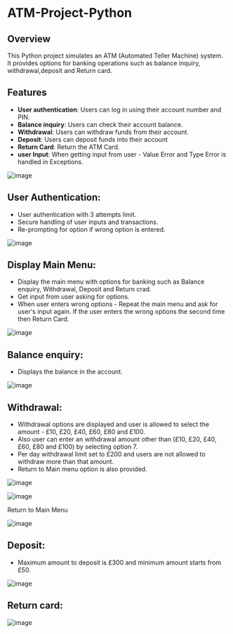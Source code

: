 # ATM-Project-Python


## Overview
This Python project simulates an ATM (Automated Teller Machine) system. It provides options for banking operations such as balance inquiry, withdrawal,deposit and Return card.

## Features
- **User authentication**: Users can log in using their account number and PIN.
- **Balance inquiry**: Users can check their account balance.
- **Withdrawal**: Users can withdraw funds from their account.
- **Deposit**: Users can deposit funds into their account
- **Return Card**: Return the ATM Card. 
- **user Input**: When getting input from user -  Value Error and Type Error is handled in Exceptions.
  
![image](https://github.com/SubashiniMahadevan/ATM-Project-Python/assets/168095179/9448f169-e50f-4cc4-a2fd-c7eeb684b0eb)


 ## User Authentication:
 
   - User authentication with 3 attempts limit.
   - Secure handling of user inputs and transactions.
   - Re-prompting for option if wrong option is entered.
     
![image](https://github.com/SubashiniMahadevan/ATM-Project-Python/assets/168095179/157f71ec-8442-424c-8ac6-c8cb86cca6a3)

## Display Main Menu:

 - Display the main menu with options for banking such as Balance enquiry, Withdrawal, Deposit and Return crad.
 - Get input from user asking for options.
 - When user enters wrong options - Repeat the main menu and ask for user's input again. If the user enters the wrong options the second time then Return Card.

![image](https://github.com/SubashiniMahadevan/ATM-Project-Python/assets/168095179/a137cf12-7ca5-492b-bc3e-1f2b63d4fbc0)


## Balance enquiry:

- Displays the balance in the account.

![image](https://github.com/SubashiniMahadevan/ATM-Project-Python/assets/168095179/b737cfe7-6a23-466d-b58e-d78b06be007b)

  
 ## Withdrawal:
 
  - Withdrawal options are displayed and user is allowed to select the amount  - £10, £20, £40, £60, £80 and £100.
  - Also user can enter an withdrawal amount other than (£10, £20, £40, £60, £80 and £100) by selecting option 7.
  - Per day withdrawal limit set to £200 and users are not allowed to withdraw more than that amount.
  - Return to Main menu option is also provided.


![image](https://github.com/SubashiniMahadevan/ATM-Project-Python/assets/168095179/ec7ea55b-5a84-445f-a8a5-65ca11b60df6)



![image](https://github.com/SubashiniMahadevan/ATM-Project-Python/assets/168095179/abc088f1-b5b4-4a45-b575-98823cbd18a9)


Return to Main Menu

![image](https://github.com/SubashiniMahadevan/ATM-Project-Python/assets/168095179/2e35f697-5094-420a-b0e4-cd332c228d39)


    
## Deposit:

 - Maximum amount to deposit is £300 and minimum amount starts from £50.
   

![image](https://github.com/SubashiniMahadevan/ATM-Project-Python/assets/168095179/2ba09ad9-a40d-4f14-bfc6-6a5c76f13b6b)


## Return card:


![image](https://github.com/SubashiniMahadevan/ATM-Project-Python/assets/168095179/4ff8f93c-606c-4fcd-b9d4-16421cc5007b)






